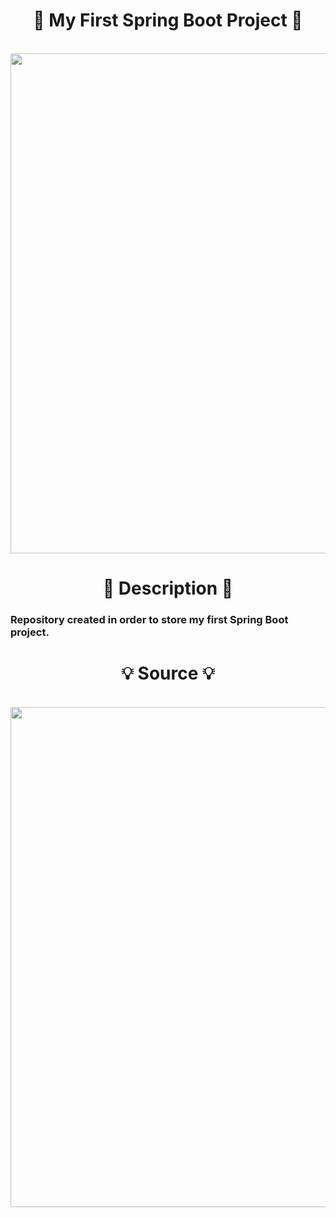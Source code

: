<h1 align="center">
  🍃 My First Spring Boot Project 🍃
</h1>
  
<p align="center" width="100%">
  
  <br>
  <img width="800" align="center" src="https://blogs.ashrithgn.com/content/images/2019/11/spring-boot-logo.png"/>

</p>

<h1 align="center">
  🌳 Description 🌳
</h1>
  
<h3>
  Repository created in order to store my first Spring Boot project.
</h3>

<h1 align="center">
  💡 Source 💡
</h1>

<p align="center" width="100%">
  
  <br>
  <a href="https://www.youtube.com/watch?v=D4frmIHAxEY&list=PL0yZZpLENrP5tK1X3avyHTw7d2Dhkd-AJ&index=7&t=1091s" align="center">
    <img width="800" align="center" src="https://i.ytimg.com/vi/D4frmIHAxEY/maxresdefault.jpg"/>
  </a>
</p>
